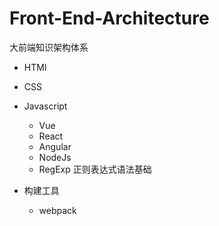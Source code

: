 # Front-End-Architecture
大前端知识架构体系

- HTMl
- CSS
- Javascript
  + Vue
  + React
  + Angular
  + NodeJs
  + RegExp 正则表达式语法基础

- 构建工具
  + webpack
